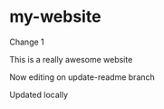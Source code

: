 # my-website

Change 1

This is a really awesome website


Now editing on update-readme branch

Updated locally

